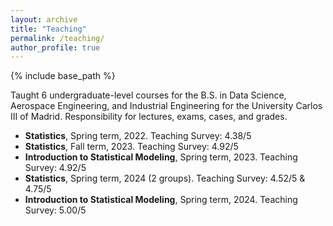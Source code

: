 ```yaml
---
layout: archive
title: "Teaching"
permalink: /teaching/
author_profile: true
---
```


{% include base_path %}

Taught 6 undergraduate-level courses for the B.S. in Data Science, Aerospace Engineering, and Industrial Engineering for the University Carlos III of Madrid. Responsibility for lectures, exams, cases, and grades.

* **Statistics**, Spring term, 2022. Teaching Survey: 4.38/5
* **Statistics**, Fall term, 2023. Teaching Survey: 4.92/5
* **Introduction to Statistical Modeling**, Spring term, 2023. Teaching Survey: 4.92/5
* **Statistics**, Spring term, 2024 (2 groups). Teaching Survey: 4.52/5 & 4.75/5
* **Introduction to Statistical Modeling**, Spring term, 2024. Teaching Survey: 5.00/5
